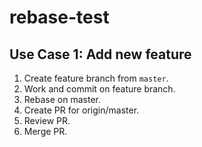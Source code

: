 # rebase-test

## Use Case 1: Add new feature

1. Create feature branch from `master`.
2. Work and commit on feature branch.
3. Rebase on master.
4. Create PR for origin/master.
5. Review PR.
6. Merge PR.